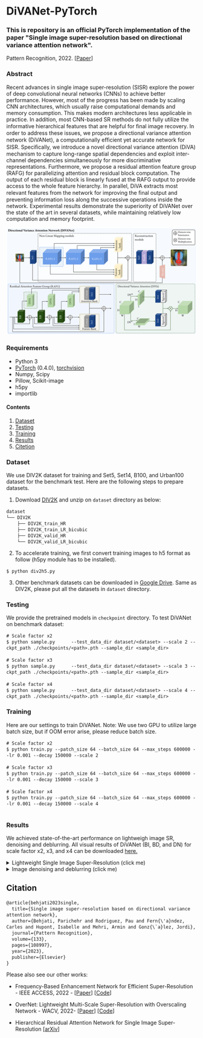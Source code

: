 # DiVANet-PyTorch
### This is repository is an official PyTorch implementation of the paper "Single image super-resolution based on directional variance attention network".
Pattern Recognition, 2022. [[Paper](https://www.sciencedirect.com/science/article/pii/S0031320322004770?dgcid=author)] 

### Abstract 
Recent advances in single image super-resolution (SISR) explore the power of deep convolutional neural networks (CNNs) to achieve better performance. However, most of the progress has been made by scaling CNN architectures, which usually raise computational demands and memory consumption. This
makes modern architectures less applicable in practice. In addition, most CNN-based SR methods do not fully utilize the informative hierarchical features that are helpful for ﬁnal image recovery. In order to address these issues, we propose a directional variance attention network (DiVANet), a computationally eﬃcient yet accurate network for SISR. Speciﬁcally, we introduce a novel directional variance attention (DiVA) mechanism to capture long-range spatial dependencies and exploit inter-channel dependencies simultaneously for more discriminative representations. Furthermore, we propose a residual attention feature group (RAFG) for parallelizing attention and residual block computation. The output of each residual block is linearly fused at the RAFG output to provide access to the whole feature hierarchy. In parallel, DiVA extracts most relevant features from the network for improving the ﬁnal output and preventing information loss along the successive operations inside the network. Experimental results demonstrate the superiority of DiVANet over the state of the art in several datasets, while maintaining relatively low computation and memory footprint.

<img src="assets/Main_figure.png">

### Requirements
- Python 3
- [PyTorch](https://github.com/pytorch/pytorch) (0.4.0), [torchvision](https://github.com/pytorch/vision)
- Numpy, Scipy
- Pillow, Scikit-image
- h5py
- importlib

#### Contents
1. [Dataset](#Dataset)
1. [Testing](#Testing)
1. [Training](#Training)
1. [Results](#Results)
1. [Citetion](#Citetion)


### Dataset
We use DIV2K dataset for training and Set5, Set14, B100, and Urban100 dataset for the benchmark test. Here are the following steps to prepare datasets.

1. Download [DIV2K](https://data.vision.ee.ethz.ch/cvl/DIV2K) and unzip on `dataset` directory as below:
  ```
  dataset
  └── DIV2K
      ├── DIV2K_train_HR
      ├── DIV2K_train_LR_bicubic
      ├── DIV2K_valid_HR
      └── DIV2K_valid_LR_bicubic
  ```
2. To accelerate training, we first convert training images to h5 format as follow (h5py module has to be installed).
```shell
$ python div2h5.py
```
3. Other benchmark datasets can be downloaded in [Google Drive](https://drive.google.com/drive/folders/1t2le0-Wz7GZQ4M2mJqmRamw5o4ce2AVw?usp=sharing). Same as DIV2K, please put all the datasets in `dataset` directory.

### Testing
We provide the pretrained models in `checkpoint` directory. To test DiVANet on benchmark dataset:
```shell
# Scale factor x2
$ python sample.py      --test_data_dir dataset/<dataset> --scale 2 --ckpt_path ./checkpoints/<path>.pth --sample_dir <sample_dir>

# Scale factor x3                
$ python sample.py      --test_data_dir dataset/<dataset> --scale 3 --ckpt_path ./checkpoints/<path>.pth --sample_dir <sample_dir>

# Scale factor x4
$ python sample.py      --test_data_dir dataset/<dataset> --scale 4 --ckpt_path ./checkpoints/<path>.pth --sample_dir <sample_dir>
```

### Training
Here are our settings to train DiVANet. Note: We use two GPU to utilize large batch size, but if OOM error arise, please reduce batch size.
```shell
# Scale factor x2
$ python train.py --patch_size 64 --batch_size 64 --max_steps 600000 --lr 0.001 --decay 150000 --scale 2 

# Scale factor x3
$ python train.py --patch_size 64 --batch_size 64 --max_steps 600000 --lr 0.001 --decay 150000 --scale 3 

# Scale factor x4
$ python train.py --patch_size 64 --batch_size 64 --max_steps 600000 --lr 0.001 --decay 150000 --scale 4                
                      
 ```
 ### Results
We achieved state-of-the-art performance on lightweigh image SR, denoising and deblurring. All visual results of DiVANet (BI, BD, and DN) for scale factor x2, x3, and x4 can be downloaded [here.](https://drive.google.com/drive/folders/1f6APmamiP4EUrm4oGoJ1NVDYZjwELogX?usp=sharing)

<details>
<summary>Lightweight Single Image Super-Resolution (click me)</summary>
<p align="center">
  <img width="800" src="assets/BI_results.png">
  <img width="700" height="900" src="assets/BI_Visualize.png">
</p>
  </details>


<details>
<summary>Image denoising and deblurring (click me)</summary>
<p align="center">
  <img width="700" src="assets/BD_visualize.png">
  <img width="700" src="assets/DN_visualize.png">
</p>
  </details>

## Citation
```
@article{behjati2023single,
  title={Single image super-resolution based on directional variance attention network},
  author={Behjati, Parichehr and Rodriguez, Pau and Fern{\'a}ndez, Carles and Hupont, Isabelle and Mehri, Armin and Gonz{\`a}lez, Jordi},
  journal={Pattern Recognition},
  volume={133},
  pages={108997},
  year={2023},
  publisher={Elsevier}
}
```
Please also see our other works:

- Frequency-Based Enhancement Network for Efficient Super-Resolution - IEEE ACCESS, 2022 - [[Paper](https://ieeexplore.ieee.org/document/9778017)] 
[[Code](https://github.com/pbehjatii/FENet)] 

- OverNet: Lightweight Multi-Scale Super-Resolution with Overscaling Network - WACV, 2022- [[Paper](https://openaccess.thecvf.com/content/WACV2021/papers/Behjati_OverNet_Lightweight_Multi-Scale_Super-Resolution_With_Overscaling_Network_WACV_2021_paper.pdf)] 
[[Code](https://github.com/pbehjatii/OverNet-PyTorch)] 

- Hierarchical Residual Attention Network for Single Image Super-Resolution [[arXiv](https://arxiv.org/abs/2012.04578)]

